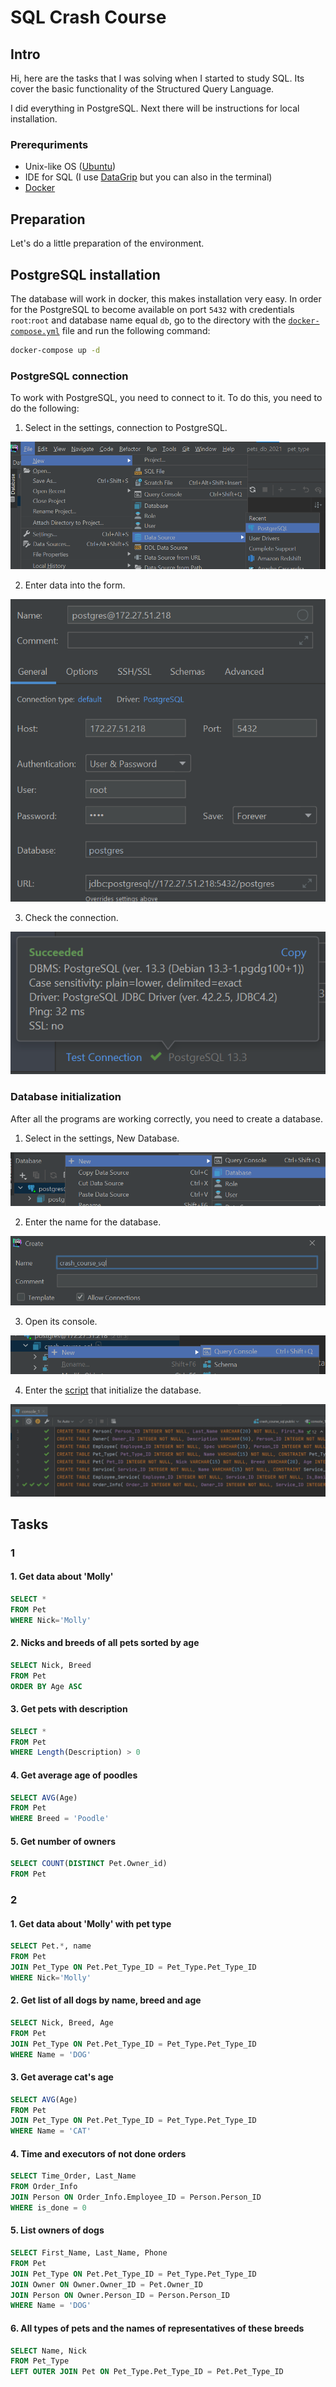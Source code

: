 # SQL Crash Course

## Intro

Hi, here are the tasks that I was solving when I started to study SQL. Its cover the basic functionality of the  Structured Query Language. 

I did everything in PostgreSQL. Next there will be instructions for local installation.

### Prerequriments

-  Unix-like OS ([Ubuntu](https://ubuntu.com/))
- IDE for SQL (I use [DataGrip](https://www.jetbrains.com/datagrip/) but you can also in the terminal)
- [Docker](https://www.docker.com/)

## Preparation

Let's do a little preparation of the environment.

## PostgreSQL installation

The database will work in docker, this makes installation very easy. In order for the PostgreSQL to become available on port `5432` with credentials `root`:`root` and database name equal `db`, go to the directory with the [`docker-compose.yml`](docker-compose.yml) file and run the following command:

``` bash
docker-compose up -d
```

  ### PostgreSQL connection

To work with PostgreSQL, you need to connect to it. To do this, you need to do the following:

1. Select in the settings, connection to PostgreSQL.

![image-20210524184749504](images/image-20210524184749504.png)

2. Enter data into the form.

![image-20210524184902177](images/image-20210524184902177.png)

3. Check the connection.

![image-20210524185058272](images/image-20210524185058272.png)

### Database initialization

After all the programs are working correctly, you need to create a database.

1. Select in the settings, New Database.

![image-20210524195757557](images/image-20210524195757557.png)

2. Enter the name for the database.

![image-20210524195856896](images/image-20210524195856896.png)

3. Open its console.

![image-20210524195921849](images/image-20210524195921849.png)

4. Enter the [script](init.sql) that initialize the database.

![image-20210524200007755](images/image-20210524200007755.png)

## Tasks

### 1

#### 1. Get data about 'Molly'

```sql
SELECT *
FROM Pet
WHERE Nick='Molly'
```

#### 2. Nicks and breeds of all pets sorted by age

```sql
SELECT Nick, Breed
FROM Pet
ORDER BY Age ASC
```

#### 3. Get pets with description 

```sql
SELECT *
FROM Pet
WHERE Length(Description) > 0
```

#### 4. Get average age of poodles

```sql
SELECT AVG(Age)
FROM Pet
WHERE Breed = 'Poodle'
```

#### 5. Get number of owners

```sql
SELECT COUNT(DISTINCT Pet.Owner_id)
FROM Pet
```

### 2

#### 1.  Get data about 'Molly' with pet type

```sql
SELECT Pet.*, name
FROM Pet
JOIN Pet_Type ON Pet.Pet_Type_ID = Pet_Type.Pet_Type_ID
WHERE Nick='Molly'
```

#### 2. Get list of all dogs by name, breed and age

```sql
SELECT Nick, Breed, Age
FROM Pet
JOIN Pet_Type ON Pet.Pet_Type_ID = Pet_Type.Pet_Type_ID
WHERE Name = 'DOG'
```

#### 3. Get average cat's age

```sql
SELECT AVG(Age)
FROM Pet
JOIN Pet_Type ON Pet.Pet_Type_ID = Pet_Type.Pet_Type_ID
WHERE Name = 'CAT'
```

#### 4. Time and executors of not done orders

```sql
SELECT Time_Order, Last_Name
FROM Order_Info
JOIN Person ON Order_Info.Employee_ID = Person.Person_ID
WHERE is_done = 0
```

#### 5. List owners of dogs

```sql
SELECT First_Name, Last_Name, Phone
FROM Pet
JOIN Pet_Type ON Pet.Pet_Type_ID = Pet_Type.Pet_Type_ID
JOIN Owner ON Owner.Owner_ID = Pet.Owner_ID
JOIN Person ON Owner.Person_ID = Person.Person_ID
WHERE Name = 'DOG'
```

#### 6. All types of pets and the names of representatives of these breeds

```sql
SELECT Name, Nick
FROM Pet_Type
LEFT OUTER JOIN Pet ON Pet_Type.Pet_Type_ID = Pet.Pet_Type_ID
```

